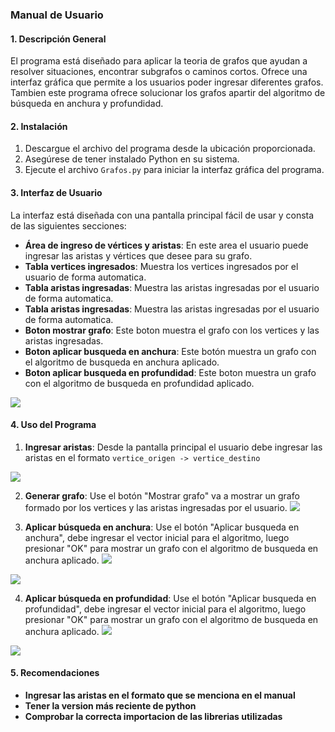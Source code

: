 ### Manual de Usuario

#### 1. Descripción General

El programa está diseñado para aplicar la teoria de grafos que ayudan a resolver situaciones, encontrar subgrafos o caminos cortos. Ofrece una interfaz gráfica que permite a los usuarios poder ingresar diferentes grafos. Tambien este programa ofrece solucionar los grafos apartir del algoritmo de búsqueda en anchura y profundidad. 

#### 2. Instalación

1. Descargue el archivo del programa desde la ubicación proporcionada.
2. Asegúrese de tener instalado Python en su sistema.
3. Ejecute el archivo `Grafos.py` para iniciar la interfaz gráfica del programa.

#### 3. Interfaz de Usuario

La interfaz está diseñada con una pantalla principal fácil de usar y consta de las siguientes secciones:

- **Área de ingreso de vértices y aristas**: En este area el usuario puede ingresar las aristas y vértices que desee para su grafo.
- **Tabla vertices ingresados**: Muestra los vertices ingresados por el usuario de forma automatica.
- **Tabla aristas ingresadas**: Muestra las aristas ingresadas por el usuario de forma automatica.
- **Tabla aristas ingresadas**: Muestra las aristas ingresadas por el usuario de forma automatica.
- **Boton mostrar grafo**: Este boton muestra el grafo con los vertices y las aristas ingresadas.
- **Boton aplicar busqueda en anchura**: Este botón muestra un grafo con el algoritmo de busqueda en anchura aplicado. 
- **Boton aplicar busqueda en profundidad**: Este boton muestra un grafo con el algoritmo de busqueda en profundidad aplicado. 

![](https://github.com/OscarMelendrez/MC2_P1_9/blob/main/Manual%20de%20usuario%20imagenes/Pantallaprincipal.png)

#### 4. Uso del Programa

1. **Ingresar aristas**: Desde la pantalla principal el usuario debe ingresar las aristas en el formato `vertice_origen -> vertice_destino`

![](https://github.com/OscarMelendrez/MC2_P1_9/blob/main/Manual%20de%20usuario%20imagenes/Pantallaprincipal.png)

2. **Generar grafo**: Use el botón "Mostrar grafo"  va a mostrar un grafo formado por los vertices y las aristas ingresadas por el usuario. 
![](https://github.com/OscarMelendrez/MC2_P1_9/blob/main/Manual%20de%20usuario%20imagenes/Generar%20Grafo.png)


3. **Aplicar búsqueda en anchura**: Use el botón "Aplicar busqueda en anchura", debe ingresar el vector inicial para el algoritmo, luego presionar "OK" para mostrar un grafo con el algoritmo de busqueda en anchura aplicado. 
![](https://github.com/OscarMelendrez/MC2_P1_9/blob/main/Manual%20de%20usuario%20imagenes/Verticeinicialancho.png)

![](https://github.com/OscarMelendrez/MC2_P1_9/blob/main/Manual%20de%20usuario%20imagenes/Grafoanchura.png)



4. **Aplicar búsqueda en profundidad**: Use el botón "Aplicar busqueda en profundidad", debe ingresar el vector inicial para el algoritmo, luego presionar "OK" para mostrar un grafo con el algoritmo de busqueda en anchura aplicado.
![](https://github.com/OscarMelendrez/MC2_P1_9/blob/main/Manual%20de%20usuario%20imagenes/Viprofunidad.png)

![](https://github.com/OscarMelendrez/MC2_P1_9/blob/main/Manual%20de%20usuario%20imagenes/Grafoprofundidad.png)

#### 5. Recomendaciones

- **Ingresar las aristas en el formato que se menciona en el manual**
- **Tener la version más reciente de python**
- **Comprobar la correcta importacion de las librerias utilizadas**










